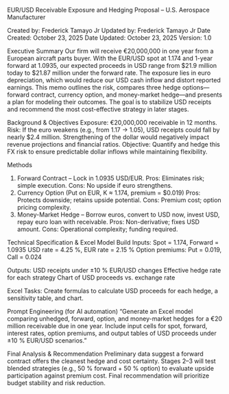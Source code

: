 EUR/USD Receivable Exposure and Hedging Proposal – U.S. Aerospace Manufacturer 

Created by: Frederick Tamayo Jr
Updated by: Frederick Tamayo Jr
Date Created: October 23, 2025
Date Updated: October 23, 2025
Version: 1.0

Executive Summary
Our firm will receive €20,000,000 in one year from a European aircraft parts buyer. With the EUR/USD spot at 1.174 and 1-year forward at 1.0935, our expected proceeds in USD range from $21.9 million today to $21.87 million under the forward rate. The exposure lies in euro depreciation, which would reduce our USD cash inflow and distort reported earnings. This memo outlines the risk, compares three hedge options—forward contract, currency option, and money-market hedge—and presents a plan for modeling their outcomes. The goal is to stabilize USD receipts and recommend the most cost-effective strategy in later stages.

Background & Objectives
Exposure: €20,000,000 receivable in 12 months.
Risk: If the euro weakens (e.g., from 1.17 → 1.05), USD receipts could fall by nearly $2.4 million. Strengthening of the dollar would negatively impact revenue projections and financial ratios.
Objective: Quantify and hedge this FX risk to ensure predictable dollar inflows while maintaining flexibility.

Methods
1. Forward Contract – Lock in 1.0935 USD/EUR.
Pros: Eliminates risk; simple execution.
Cons: No upside if euro strengthens.
 2. Currency Option (Put on EUR, K ≈ 1.174, premium = $0.019)
Pros: Protects downside; retains upside potential.
Cons: Premium cost; option pricing complexity.
 3. Money-Market Hedge – Borrow euros, convert to USD now, invest USD, repay euro loan with receivable.
Pros: Non-derivative; fixes USD amount.
Cons: Operational complexity; funding required.

Technical Specification & Excel Model Build
Inputs:
Spot = 1.174, Forward = 1.0935
USD rate = 4.25 %, EUR rate = 2.15 %
Option premiums: Put = 0.019, Call = 0.024


Outputs:
USD receipts under ±10 % EUR/USD changes
Effective hedge rate for each strategy
Chart of USD proceeds vs. exchange rate


Excel Tasks: Create formulas to calculate USD proceeds for each hedge, a sensitivity table, and chart.

Prompt Engineering (for AI automation)
“Generate an Excel model comparing unhedged, forward, option, and money-market hedges for a €20 million receivable due in one year. Include input cells for spot, forward, interest rates, option premiums, and output tables of USD proceeds under ±10 % EUR/USD scenarios.”

Final Analysis & Recommendation
Preliminary data suggest a forward contract offers the cleanest hedge and cost certainty. Stages 2–3 will test blended strategies (e.g., 50 % forward + 50 % option) to evaluate upside participation against premium cost. Final recommendation will prioritize budget stability and risk reduction.
